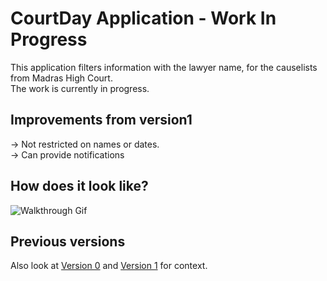 # CourtDay Application - Work In Progress

This application filters information with the lawyer name, for the causelists from Madras High Court.\
The work is currently in progress.

## Improvements from version1
-> Not restricted on names or dates.\
-> Can provide notifications

## How does it look like?
![Walkthrough Gif](app/gifs/walkthrough.gif)


## Previous versions
Also look at [Version 0](https://github.com/kirank215/courtv0) and [Version 1](https://github.com/kirank215/courtv1) for context.
